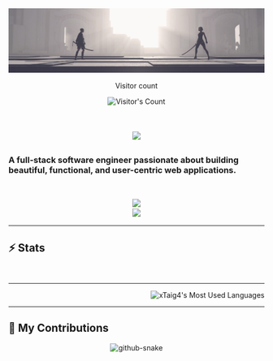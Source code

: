<img src="https://raw.githubusercontent.com/xTaig4/xTaig4/refs/heads/main/Niear%20Automata-A2-vs-9S.JPG" alt="Banner of a developer sitting in front of a desk">

<div align="center"> 
  <p>Visitor count</p>
  <img src="https://profile-counter.glitch.me/xTaig4/count.svg" alt="Visitor's Count" />
</div>

<h1 align="center">
    <img src="https://readme-typing-svg.herokuapp.com/?font=Inter&size=48&center=true&vCenter=true&width=500&height=70&color=00C000&duration=4000&lines=Hi+There!+👋;+I'm+Tai!;" />
</h1>

### A full-stack software engineer passionate about building beautiful, functional, and user-centric web applications.



<br>

<p align="center">
  <img src="https://skillicons.dev/icons?i=cs,unity,py,docker,rabbitmq,sqlite" />
  <br>
  <img src="https://skillicons.dev/icons?i=html,css,react,js,ts,nodejs,express" />
</p>

<hr>

## ⚡️ Stats
<br>
<div align=right>


<hr>
  <img width=325 src="https://github-readme-stats.vercel.app/api/top-langs?username=xTaig4&theme=transparent&layout=donut&hide=css&langs_count=8&border_radius=10&show_icons=true&locale=en" alt="xTaig4's Most Used Languages" />
</div>
<hr>

  ## 🐍 My Contributions

<div align="center">
  <picture>
    <source media="(prefers-color-scheme: dark)" srcset="https://raw.githubusercontent.com/{xTaig4}/{xTaig4}/output/github-contribution-grid-snake-dark.svg" />
    <source media="(prefers-color-scheme: light)" srcset="https://raw.githubusercontent.com/{xTaig4}/{xTaig4}/output/github-contribution-grid-snake.svg" />
    <img alt="github-snake" src="https://raw.githubusercontent.com/{xTaig4}/{xTaig4}/output/github-contribution-grid-snake.svg" />
  </picture>
</div>
